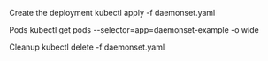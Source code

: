 Create the deployment
    kubectl apply -f daemonset.yaml

Pods
    kubectl get pods --selector=app=daemonset-example -o wide

Cleanup
    kubectl delete -f daemonset.yaml